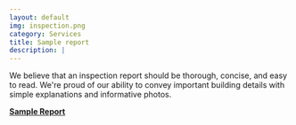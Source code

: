 ```yaml
---
layout: default
img: inspection.png
category: Services
title: Sample report
description: |
---
```

We believe that an inspection report should be thorough, concise, and easy to read. We're proud of our ability to convey important building details with simple explanations and informative photos.

**[Sample Report](/reports/sample-inspection.pdf)**
